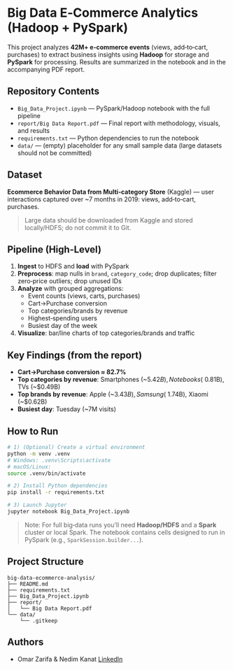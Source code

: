 # Big Data E‑Commerce Analytics (Hadoop + PySpark)

This project analyzes **42M+ e‑commerce events** (views, add‑to‑cart, purchases) to extract
business insights using **Hadoop** for storage and **PySpark** for processing. Results are
summarized in the notebook and in the accompanying PDF report.

## Repository Contents
- `Big_Data_Project.ipynb` — PySpark/Hadoop notebook with the full pipeline
- `report/Big Data Report.pdf` — Final report with methodology, visuals, and results
- `requirements.txt` — Python dependencies to run the notebook
- `data/` — (empty) placeholder for any small sample data (large datasets should not be committed)

## Dataset
**Ecommerce Behavior Data from Multi‑category Store** (Kaggle) — user interactions captured over ~7 months in 2019:
views, add‑to‑cart, purchases.

> Large data should be downloaded from Kaggle and stored locally/HDFS; do not commit it to Git.

## Pipeline (High‑Level)
1. **Ingest** to HDFS and **load** with PySpark
2. **Preprocess**: map nulls in `brand`, `category_code`; drop duplicates; filter zero‑price outliers; drop unused IDs
3. **Analyze** with grouped aggregations:
   - Event counts (views, carts, purchases)
   - Cart→Purchase conversion
   - Top categories/brands by revenue
   - Highest‑spending users
   - Busiest day of the week
4. **Visualize**: bar/line charts of top categories/brands and traffic

## Key Findings (from the report)
- **Cart→Purchase conversion ≈ 82.7%**
- **Top categories by revenue**: Smartphones (~$5.42B), Notebooks (~$0.81B), TVs (~$0.49B)
- **Top brands by revenue**: Apple (~$3.43B), Samsung (~$1.74B), Xiaomi (~$0.62B)
- **Busiest day**: Tuesday (~7M visits)

## How to Run
```bash
# 1) (Optional) Create a virtual environment
python -m venv .venv
# Windows: .venv\Scripts\activate
# macOS/Linux:
source .venv/bin/activate

# 2) Install Python dependencies
pip install -r requirements.txt

# 3) Launch Jupyter
jupyter notebook Big_Data_Project.ipynb
```

> Note: For full big‑data runs you’ll need **Hadoop/HDFS** and a **Spark** cluster or local Spark.
The notebook contains cells designed to run in PySpark (e.g., `SparkSession.builder...`).

## Project Structure
```
big-data-ecommerce-analysis/
├── README.md
├── requirements.txt
├── Big_Data_Project.ipynb
├── report/
│   └── Big Data Report.pdf
└── data/
    └── .gitkeep
```

## Authors
- Omar Zarifa  & Nedim Kanat
  [LinkedIn](https://www.linkedin.com/in/omar-zarifa-36b061ab)

```
